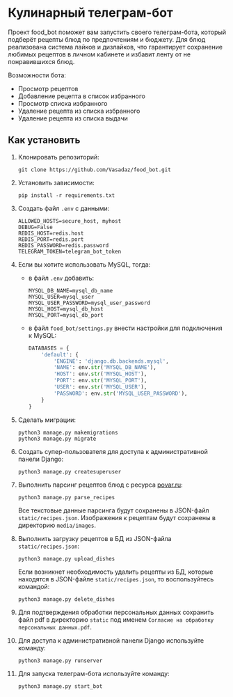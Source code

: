 # Кулинарный телеграм-бот
 
Проект food_bot поможет вам запустить своего телеграм-бота, 
который подберёт рецепты блюд по предпочтениям и бюджету.
Для блюд реализована система лайков и дизлайков, что гарантирует
сохранение любимых рецептов в личном кабинете и избавит ленту 
от не понравившихся блюд.

Возможности бота:
   - Просмотр рецептов
   - Добавление рецепта в список избранного
   - Просмотр списка избранного
   - Удаление рецепта из списка избранного
   - Удаление рецепта из списка выдачи

## Как установить

1. Клонировать репозиторий:

    ```shell
    git clone https://github.com/Vasadaz/food_bot.git
    ```

2. Установить зависимости:

    ```shell
    pip install -r requirements.txt
    ```

3. Создать файл `.env` с данными:

    ```dotenv
    ALLOWED_HOSTS=secure_host, myhost
    DEBUG=False
    REDIS_HOST=redis.host
    REDIS_PORT=redis.port
    REDIS_PASSWORD=redis.password
    TELEGRAM_TOKEN=telegram_bot_token
    ```

4. Если вы хотите использовать MySQL, тогда:

   - в файл `.env` добавить: 

      ```dotenv
      MYSQL_DB_NAME=mysql_db_name
      MYSQL_USER=mysql_user
      MYSQL_USER_PASSWORD=mysql_user_password
      MYSQL_HOST=mysql_db_host
      MYSQL_PORT=mysql_db_port
      ```

   - в файл `food_bot/settings.py` внести настройки для подключения к MySQL:

       ```python
       DATABASES = {
           'default': {
               'ENGINE': 'django.db.backends.mysql',
               'NAME': env.str('MYSQL_DB_NAME'),
               'HOST': env.str('MYSQL_HOST'),
               'PORT': env.str('MYSQL_PORT'),
               'USER': env.str('MYSQL_USER'),
               'PASSWORD': env.str('MYSQL_USER_PASSWORD'),
           }
       }
       ```

5. Сделать миграции:

    ```shell
    python3 manage.py makemigrations
    python3 manage.py migrate
    ```

6. Создать супер-пользователя для доступа к административной панели Django:

    ```shell
    python3 manage.py createsuperuser
    ```
   
7. Выполнить парсинг рецептов блюд с ресурса [povar.ru](https://povar.ru):
    
    ```shell
    python3 manage.py parse_recipes
    ```
   
    Все текстовые данные парсинга будут сохранены в JSON-файл `static/recipes.json`.
    Изображения к рецептам будут сохранены в директорию `media/images`.


8. Выполнить загрузку рецептов в БД из JSON-файла `static/recipes.json`:
    
    ```shell
    python3 manage.py upload_dishes
    ```
    
    Если возникнет необходимость удалить рецепты из БД, которые находятся в 
    JSON-файле `static/recipes.json`, то воспользуйтесь командой:

    ```shell 
    python3 manage.py delete_dishes
    ```

9. Для подтверждения обработки персональных данных сохранить файл pdf в директорию `static`
   под именем `Согласие на обработку персональных данных.pdf`.

   
10. Для доступа к административной панели Django используйте команду:
    
    ```shell
    python3 manage.py runserver
    ```
   
11. Для запуска телеграм-бота используйте команду:
    
    ```shell
    python3 manage.py start_bot
    ```
